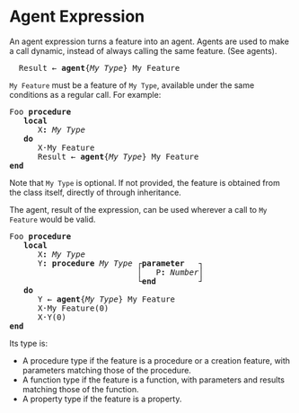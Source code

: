 # Agent Expression

An agent expression turns a feature into an agent. Agents are used to make a call dynamic, instead of always calling the same feature. (See agents).

<pre>
&nbsp;&nbsp;Result&nbsp;&#8592;&nbsp;<b>agent</b>{<i>My&nbsp;Type</i>}&nbsp;My&nbsp;Feature
</pre>
    
`My Feature` must be a feature of `My Type`, available under the same conditions as a regular call. For example:

<pre>
Foo&nbsp;<b>procedure</b>
&nbsp;&nbsp;&nbsp;<b>local</b>
&nbsp;&nbsp;&nbsp;&nbsp;&nbsp;&nbsp;X<b>:&nbsp;</b><i>My&nbsp;Type</i>
&nbsp;&nbsp;&nbsp;<b>do</b>
&nbsp;&nbsp;&nbsp;&nbsp;&nbsp;&nbsp;X&#183;My&nbsp;Feature
&nbsp;&nbsp;&nbsp;&nbsp;&nbsp;&nbsp;Result&nbsp;&#8592;&nbsp;<b>agent</b>{<i>My&nbsp;Type</i>}&nbsp;My&nbsp;Feature
<b>end</b>
</pre>

Note that `My Type` is optional. If not provided, the feature is obtained from the class itself, directly of through inheritance.

The agent, result of the expression, can be used wherever a call to `My Feature` would be valid.

<pre>
Foo&nbsp;<b>procedure</b>
&nbsp;&nbsp;&nbsp;<b>local</b>
&nbsp;&nbsp;&nbsp;&nbsp;&nbsp;&nbsp;X<b>:&nbsp;</b><i>My&nbsp;Type</i>
&nbsp;&nbsp;&nbsp;&nbsp;&nbsp;&nbsp;Y<b>:&nbsp;procedure&nbsp;</b><i>My&nbsp;Type&nbsp;</i>&#9484;<b>parameter&nbsp;&nbsp;&nbsp;</b>&#9488;
&nbsp;&nbsp;&nbsp;&nbsp;&nbsp;&nbsp;&nbsp;&nbsp;&nbsp;&nbsp;&nbsp;&nbsp;&nbsp;&nbsp;&nbsp;&nbsp;&nbsp;&nbsp;&nbsp;&nbsp;&nbsp;&nbsp;&nbsp;&nbsp;&nbsp;&nbsp;&nbsp;&#9474;&nbsp;&nbsp;&nbsp;P<b>:&nbsp;</b><i>Number</i>&#9474;
&nbsp;&nbsp;&nbsp;&nbsp;&nbsp;&nbsp;&nbsp;&nbsp;&nbsp;&nbsp;&nbsp;&nbsp;&nbsp;&nbsp;&nbsp;&nbsp;&nbsp;&nbsp;&nbsp;&nbsp;&nbsp;&nbsp;&nbsp;&nbsp;&nbsp;&nbsp;&nbsp;&#9492;<b>end&nbsp;&nbsp;&nbsp;&nbsp;&nbsp;&nbsp;&nbsp;&nbsp;&nbsp;</b>&#9496;
&nbsp;&nbsp;&nbsp;<b>do</b>
&nbsp;&nbsp;&nbsp;&nbsp;&nbsp;&nbsp;Y&nbsp;&#8592;&nbsp;<b>agent</b>{<i>My&nbsp;Type</i>}&nbsp;My&nbsp;Feature
&nbsp;&nbsp;&nbsp;&nbsp;&nbsp;&nbsp;X&#183;My&nbsp;Feature(0)
&nbsp;&nbsp;&nbsp;&nbsp;&nbsp;&nbsp;X&#183;Y(0)
<b>end</b>
</pre>
    
Its type is:

+ A procedure type if the feature is a procedure or a creation feature, with parameters matching those of the procedure.
+ A function type if the feature is a function, with parameters and results matching those of the function.
+ A property type if the feature is a property.

 
 